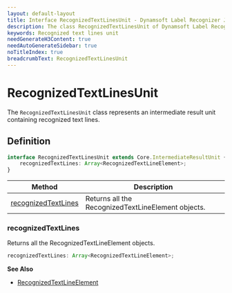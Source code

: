 ```yaml
---
layout: default-layout
title: Interface RecognizedTextLinesUnit - Dynamsoft Label Recognizer JS Edition API Reference
description: The class RecognizedTextLinesUnit of Dynamsoft Label Recognizer represents an intermediate result unit containing recognized text lines.
keywords: Recognized text lines unit
needGenerateH3Content: true
needAutoGenerateSidebar: true
noTitleIndex: true
breadcrumbText: RecognizedTextLinesUnit
---
```


# RecognizedTextLinesUnit

The `RecognizedTextLinesUnit` class represents an intermediate result unit containing recognized text lines.

## Definition

```typescript
interface RecognizedTextLinesUnit extends Core.IntermediateResultUnit {
    recognizedTextLines: Array<RecognizedTextLineElement>;
}
```

| Method                                      | Description                                        |
| ------------------------------------------- | -------------------------------------------------- |
| [recognizedTextLines](#recognizedtextlines) | Returns all the RecognizedTextLineElement objects. |

### recognizedTextLines

Returns all the RecognizedTextLineElement objects.

```typescript
recognizedTextLines: Array<RecognizedTextLineElement>;
```

**See Also**

* [RecognizedTextLineElement](./recognized-text-line-element.md)
